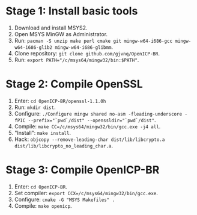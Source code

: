 # Stage 1: Install basic tools

1. Download and install MSYS2.
2. Open MSYS MinGW as Administrator.
3. Run: ```pacman -S unzip make perl cmake git mingw-w64-i686-gcc mingw-w64-i686-glib2 mingw-w64-i686-glibmm```.
4. Clone repository: ```git clone github.com/gjvnq/OpenICP-BR```.
5. Run: ```export PATH="/c/msys64/mingw32/bin:$PATH"```.

# Stage 2: Compile OpenSSL

1. Enter: ```cd OpenICP-BR/openssl-1.1.0h```
2. Run: ```mkdir dist```.
3. Configure: ```./Configure mingw shared no-asm -fleading-underscore -fPIC --prefix="`pwd`/dist" --openssldir="`pwd`/dist"```.
4. Compile: ```make CC=/c/msys64/mingw32/bin/gcc.exe -j4 all```.
5. "Install": ```make install```.
6. Hack: ```objcopy --remove-leading-char dist/lib/libcrypto.a dist/lib/libcrypto_no_leading_char.a```.

# Stage 3: Compile OpenICP-BR

1. Enter: ```cd OpenICP-BR```.
2. Set compiler: ```export CCX=/c/msys64/mingw32/bin/gcc.exe```.
3. Configure: ```cmake -G "MSYS Makefiles" .```
4. Compile: ```make openicp```.